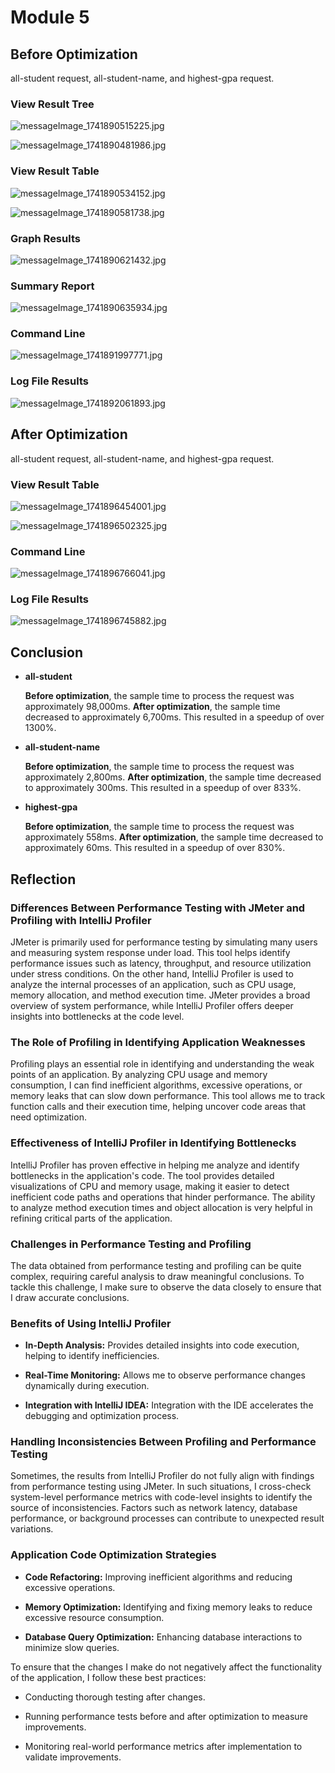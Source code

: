# Module 5

## Before Optimization
all-student request, all-student-name, and highest-gpa request.

### View Result Tree 

![messageImage_1741890515225.jpg](messageImage_1741890515225.jpg)

![messageImage_1741890481986.jpg](messageImage_1741890481986.jpg)

### View Result Table

![messageImage_1741890534152.jpg](messageImage_1741890534152.jpg)

![messageImage_1741890581738.jpg](messageImage_1741890581738.jpg)

### Graph Results

![messageImage_1741890621432.jpg](messageImage_1741890621432.jpg)

### Summary Report

![messageImage_1741890635934.jpg](messageImage_1741890635934.jpg)

### Command Line

![messageImage_1741891997771.jpg](messageImage_1741891997771.jpg)

### Log File Results

![messageImage_1741892061893.jpg](messageImage_1741892061893.jpg)

## After Optimization
all-student request, all-student-name, and highest-gpa request.


### View Result Table

![messageImage_1741896454001.jpg](messageImage_1741896454001.jpg)

![messageImage_1741896502325.jpg](messageImage_1741896502325.jpg)

### Command Line

![messageImage_1741896766041.jpg](messageImage_1741896766041.jpg)

### Log File Results

![messageImage_1741896745882.jpg](messageImage_1741896745882.jpg)

## Conclusion
- **all-student**

    **Before optimization**, the sample time to process the request was approximately 98,000ms.
    **After optimization**, the sample time decreased to approximately 6,700ms. This resulted in a speedup of over 1300%.

- **all-student-name**

    **Before optimization**, the sample time to process the request was approximately 2,800ms. 
    **After optimization**, the sample time decreased to approximately 300ms. This resulted in a speedup of over 833%.

- **highest-gpa**

    **Before optimization**, the sample time to process the request was approximately 558ms.
    **After optimization**, the sample time decreased to approximately 60ms. This resulted in a speedup of over 830%.


## Reflection

### Differences Between Performance Testing with JMeter and Profiling with IntelliJ Profiler

JMeter is primarily used for performance testing by simulating many users and measuring system response under load. This tool helps identify performance issues such as latency, throughput, and resource utilization under stress conditions. On the other hand, IntelliJ Profiler is used to analyze the internal processes of an application, such as CPU usage, memory allocation, and method execution time. JMeter provides a broad overview of system performance, while IntelliJ Profiler offers deeper insights into bottlenecks at the code level.

### The Role of Profiling in Identifying Application Weaknesses

Profiling plays an essential role in identifying and understanding the weak points of an application. By analyzing CPU usage and memory consumption, I can find inefficient algorithms, excessive operations, or memory leaks that can slow down performance. This tool allows me to track function calls and their execution time, helping uncover code areas that need optimization.

### Effectiveness of IntelliJ Profiler in Identifying Bottlenecks

IntelliJ Profiler has proven effective in helping me analyze and identify bottlenecks in the application's code. The tool provides detailed visualizations of CPU and memory usage, making it easier to detect inefficient code paths and operations that hinder performance. The ability to analyze method execution times and object allocation is very helpful in refining critical parts of the application.

### Challenges in Performance Testing and Profiling

The data obtained from performance testing and profiling can be quite complex, requiring careful analysis to draw meaningful conclusions. To tackle this challenge, I make sure to observe the data closely to ensure that I draw accurate conclusions.

### Benefits of Using IntelliJ Profiler

- **In-Depth Analysis:** Provides detailed insights into code execution, helping to identify inefficiencies.

- **Real-Time Monitoring:** Allows me to observe performance changes dynamically during execution.

- **Integration with IntelliJ IDEA:** Integration with the IDE accelerates the debugging and optimization process.

### Handling Inconsistencies Between Profiling and Performance Testing

Sometimes, the results from IntelliJ Profiler do not fully align with findings from performance testing using JMeter. In such situations, I cross-check system-level performance metrics with code-level insights to identify the source of inconsistencies. Factors such as network latency, database performance, or background processes can contribute to unexpected result variations.

### Application Code Optimization Strategies

- **Code Refactoring:** Improving inefficient algorithms and reducing excessive operations.

- **Memory Optimization:** Identifying and fixing memory leaks to reduce excessive resource consumption.

- **Database Query Optimization:** Enhancing database interactions to minimize slow queries.

To ensure that the changes I make do not negatively affect the functionality of the application, I follow these best practices:

- Conducting thorough testing after changes.

- Running performance tests before and after optimization to measure improvements.

- Monitoring real-world performance metrics after implementation to validate improvements.
